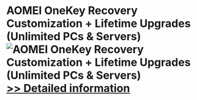 # AOMEI OneKey Recovery Customization + Lifetime Upgrades (Unlimited PCs & Servers)<br />![AOMEI OneKey Recovery Customization + Lifetime Upgrades (Unlimited PCs & Servers)](https://mycommerce.akamaized.net/api/pimages/P300870438/BIG/300870438.PNG)<br />[>> Detailed information](https://secure.shareit.com/shareit/product.html?productid=300870438&affiliateid=200057808)